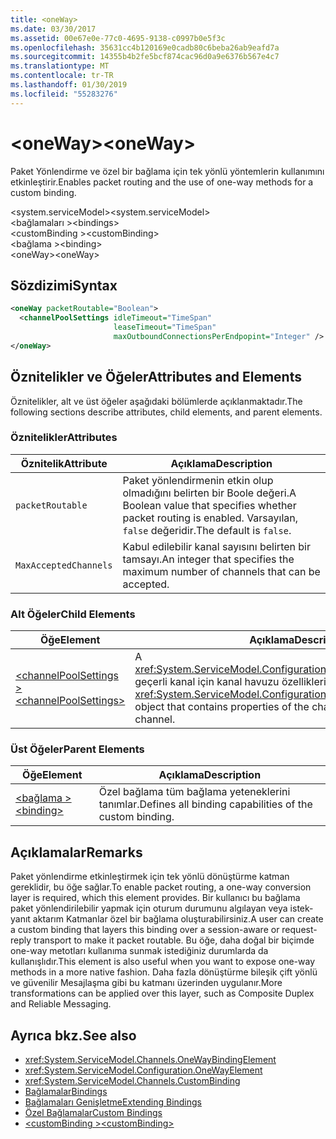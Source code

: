 ```yaml
---
title: <oneWay>
ms.date: 03/30/2017
ms.assetid: 00e67e0e-77c0-4695-9138-c0997b0e5f3c
ms.openlocfilehash: 35631cc4b120169e0cadb80c6beba26ab9eafd7a
ms.sourcegitcommit: 14355b4b2fe5bcf874cac96d0a9e6376b567e4c7
ms.translationtype: MT
ms.contentlocale: tr-TR
ms.lasthandoff: 01/30/2019
ms.locfileid: "55283276"
---
```

# <a name="oneway"></a><span data-ttu-id="c560a-101">\<oneWay></span><span class="sxs-lookup"><span data-stu-id="c560a-101">\<oneWay></span></span>
<span data-ttu-id="c560a-102">Paket Yönlendirme ve özel bir bağlama için tek yönlü yöntemlerin kullanımını etkinleştirir.</span><span class="sxs-lookup"><span data-stu-id="c560a-102">Enables packet routing and the use of one-way methods for a custom binding.</span></span>  
  
 <span data-ttu-id="c560a-103">\<system.serviceModel></span><span class="sxs-lookup"><span data-stu-id="c560a-103">\<system.serviceModel></span></span>  
<span data-ttu-id="c560a-104">\<bağlamaları ></span><span class="sxs-lookup"><span data-stu-id="c560a-104">\<bindings></span></span>  
<span data-ttu-id="c560a-105">\<customBinding ></span><span class="sxs-lookup"><span data-stu-id="c560a-105">\<customBinding></span></span>  
<span data-ttu-id="c560a-106">\<bağlama ></span><span class="sxs-lookup"><span data-stu-id="c560a-106">\<binding></span></span>  
<span data-ttu-id="c560a-107">\<oneWay></span><span class="sxs-lookup"><span data-stu-id="c560a-107">\<oneWay></span></span>  
  
## <a name="syntax"></a><span data-ttu-id="c560a-108">Sözdizimi</span><span class="sxs-lookup"><span data-stu-id="c560a-108">Syntax</span></span>  
  
```xml  
<oneWay packetRoutable="Boolean">
  <channelPoolSettings idleTimeout="TimeSpan"
                       leaseTimeout="TimeSpan"
                       maxOutboundConnectionsPerEndpopint="Integer" />
</oneWay>
```  
  
## <a name="attributes-and-elements"></a><span data-ttu-id="c560a-109">Öznitelikler ve Öğeler</span><span class="sxs-lookup"><span data-stu-id="c560a-109">Attributes and Elements</span></span>  
 <span data-ttu-id="c560a-110">Öznitelikler, alt ve üst öğeler aşağıdaki bölümlerde açıklanmaktadır.</span><span class="sxs-lookup"><span data-stu-id="c560a-110">The following sections describe attributes, child elements, and parent elements.</span></span>  
  
### <a name="attributes"></a><span data-ttu-id="c560a-111">Öznitelikler</span><span class="sxs-lookup"><span data-stu-id="c560a-111">Attributes</span></span>  
  
|<span data-ttu-id="c560a-112">Öznitelik</span><span class="sxs-lookup"><span data-stu-id="c560a-112">Attribute</span></span>|<span data-ttu-id="c560a-113">Açıklama</span><span class="sxs-lookup"><span data-stu-id="c560a-113">Description</span></span>|  
|---------------|-----------------|  
|`packetRoutable`|<span data-ttu-id="c560a-114">Paket yönlendirmenin etkin olup olmadığını belirten bir Boole değeri.</span><span class="sxs-lookup"><span data-stu-id="c560a-114">A Boolean value that specifies whether packet routing is enabled.</span></span> <span data-ttu-id="c560a-115">Varsayılan, `false` değeridir.</span><span class="sxs-lookup"><span data-stu-id="c560a-115">The default is `false`.</span></span>|  
|`MaxAcceptedChannels`|<span data-ttu-id="c560a-116">Kabul edilebilir kanal sayısını belirten bir tamsayı.</span><span class="sxs-lookup"><span data-stu-id="c560a-116">An integer that specifies the maximum number of channels that can be accepted.</span></span>|  
  
### <a name="child-elements"></a><span data-ttu-id="c560a-117">Alt Öğeler</span><span class="sxs-lookup"><span data-stu-id="c560a-117">Child Elements</span></span>  
  
|<span data-ttu-id="c560a-118">Öğe</span><span class="sxs-lookup"><span data-stu-id="c560a-118">Element</span></span>|<span data-ttu-id="c560a-119">Açıklama</span><span class="sxs-lookup"><span data-stu-id="c560a-119">Description</span></span>|  
|-------------|-----------------|  
|[<span data-ttu-id="c560a-120">\<channelPoolSettings ></span><span class="sxs-lookup"><span data-stu-id="c560a-120">\<channelPoolSettings></span></span>](../../../../../docs/framework/configure-apps/file-schema/wcf/channelpoolsettings.md)|<span data-ttu-id="c560a-121">A <xref:System.ServiceModel.Configuration.ChannelPoolSettingsElement> geçerli kanal için kanal havuzu özelliklerini içeren nesne.</span><span class="sxs-lookup"><span data-stu-id="c560a-121">A <xref:System.ServiceModel.Configuration.ChannelPoolSettingsElement> object that contains properties of the channel pool for the current channel.</span></span>|  
  
### <a name="parent-elements"></a><span data-ttu-id="c560a-122">Üst Öğeler</span><span class="sxs-lookup"><span data-stu-id="c560a-122">Parent Elements</span></span>  
  
|<span data-ttu-id="c560a-123">Öğe</span><span class="sxs-lookup"><span data-stu-id="c560a-123">Element</span></span>|<span data-ttu-id="c560a-124">Açıklama</span><span class="sxs-lookup"><span data-stu-id="c560a-124">Description</span></span>|  
|-------------|-----------------|  
|[<span data-ttu-id="c560a-125">\<bağlama ></span><span class="sxs-lookup"><span data-stu-id="c560a-125">\<binding></span></span>](../../../../../docs/framework/misc/binding.md)|<span data-ttu-id="c560a-126">Özel bağlama tüm bağlama yeteneklerini tanımlar.</span><span class="sxs-lookup"><span data-stu-id="c560a-126">Defines all binding capabilities of the custom binding.</span></span>|  
  
## <a name="remarks"></a><span data-ttu-id="c560a-127">Açıklamalar</span><span class="sxs-lookup"><span data-stu-id="c560a-127">Remarks</span></span>  
 <span data-ttu-id="c560a-128">Paket yönlendirme etkinleştirmek için tek yönlü dönüştürme katman gereklidir, bu öğe sağlar.</span><span class="sxs-lookup"><span data-stu-id="c560a-128">To enable packet routing, a one-way conversion layer is required, which this element provides.</span></span> <span data-ttu-id="c560a-129">Bir kullanıcı bu bağlama paket yönlendirilebilir yapmak için oturum durumunu algılayan veya istek-yanıt aktarım Katmanlar özel bir bağlama oluşturabilirsiniz.</span><span class="sxs-lookup"><span data-stu-id="c560a-129">A user can create a custom binding that layers this binding over a session-aware or request-reply transport to make it packet routable.</span></span> <span data-ttu-id="c560a-130">Bu öğe, daha doğal bir biçimde one-way metotları kullanıma sunmak istediğiniz durumlarda da kullanışlıdır.</span><span class="sxs-lookup"><span data-stu-id="c560a-130">This element is also useful when you want to expose one-way methods in a more native fashion.</span></span> <span data-ttu-id="c560a-131">Daha fazla dönüştürme bileşik çift yönlü ve güvenilir Mesajlaşma gibi bu katmanı üzerinden uygulanır.</span><span class="sxs-lookup"><span data-stu-id="c560a-131">More transformations can be applied over this layer, such as Composite Duplex and Reliable Messaging.</span></span>  
  
## <a name="see-also"></a><span data-ttu-id="c560a-132">Ayrıca bkz.</span><span class="sxs-lookup"><span data-stu-id="c560a-132">See also</span></span>
- <xref:System.ServiceModel.Channels.OneWayBindingElement>
- <xref:System.ServiceModel.Configuration.OneWayElement>
- <xref:System.ServiceModel.Channels.CustomBinding>
- [<span data-ttu-id="c560a-133">Bağlamalar</span><span class="sxs-lookup"><span data-stu-id="c560a-133">Bindings</span></span>](../../../../../docs/framework/wcf/bindings.md)
- [<span data-ttu-id="c560a-134">Bağlamaları Genişletme</span><span class="sxs-lookup"><span data-stu-id="c560a-134">Extending Bindings</span></span>](../../../../../docs/framework/wcf/extending/extending-bindings.md)
- [<span data-ttu-id="c560a-135">Özel Bağlamalar</span><span class="sxs-lookup"><span data-stu-id="c560a-135">Custom Bindings</span></span>](../../../../../docs/framework/wcf/extending/custom-bindings.md)
- [<span data-ttu-id="c560a-136">\<customBinding ></span><span class="sxs-lookup"><span data-stu-id="c560a-136">\<customBinding></span></span>](../../../../../docs/framework/configure-apps/file-schema/wcf/custombinding.md)
